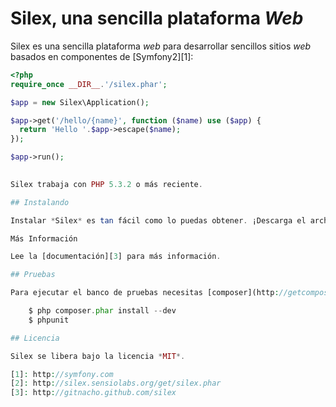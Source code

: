 Silex, una sencilla plataforma *Web*
====================================

Silex es una sencilla plataforma *web* para desarrollar sencillos sitios *web* basados en componentes de
[Symfony2][1]:


```php
<?php
require_once __DIR__.'/silex.phar';

$app = new Silex\Application();

$app->get('/hello/{name}', function ($name) use ($app) {
  return 'Hello '.$app->escape($name);
});

$app->run();
 

Silex trabaja con PHP 5.3.2 o más reciente.

## Instalando

Instalar *Silex* es tan fácil como lo puedas obtener. ¡Descarga el archivo [`silex.phar`][2] y listo!

Más Información

Lee la [documentación][3] para más información.

## Pruebas

Para ejecutar el banco de pruebas necesitas [composer](http://getcomposer.org) y [PHPUnit](https://github.com/sebastianbergmann/phpunit).

    $ php composer.phar install --dev
    $ phpunit

## Licencia

Silex se libera bajo la licencia *MIT*.

[1]: http://symfony.com
[2]: http://silex.sensiolabs.org/get/silex.phar
[3]: http://gitnacho.github.com/silex
